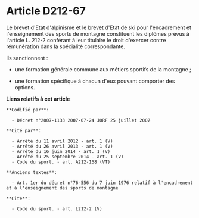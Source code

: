 # Article D212-67

Le brevet d'Etat d'alpinisme et le brevet d'Etat de ski pour l'encadrement et l'enseignement des sports de montagne
constituent les diplômes prévus à l'article L. 212-2 conférant à leur titulaire le droit d'exercer contre rémunération dans
la spécialité correspondante. 

Ils sanctionnent :

- une formation générale commune aux métiers sportifs de la montagne ;

- une formation spécifique à chacun d'eux pouvant comporter des options.

**Liens relatifs à cet article**

	**Codifié par**:

	  - Décret n°2007-1133 2007-07-24 JORF 25 juillet 2007

	**Cité par**:

	  - Arrêté du 11 avril 2012 - art. 1 (V)
	  - Arrêté du 26 avril 2013 - art. 1 (V)
	  - Arrêté du 16 juin 2014 - art. 1 (V)
	  - Arrêté du 25 septembre 2014 - art. 1 (V)
	  - Code du sport. - art. A212-168 (VT)

	**Anciens textes**:

	  - Art. 1er du décret n°76-556 du 7 juin 1976 relatif à l'encadrement et à l'enseignement des sports de montagne

	**Cite**:

	  - Code du sport. - art. L212-2 (V)
